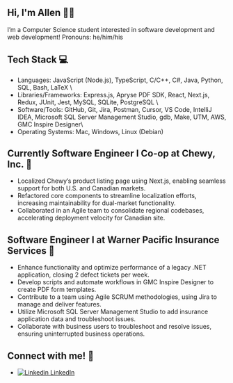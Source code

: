## Hi, I'm Allen 🧑‍💻

I’m a Computer Science student interested in software development and web development!
Pronouns: he/him/his

## Tech Stack 💻
- Languages: JavaScript (Node.js), TypeScript, C/C++, C\#, Java, Python, SQL, Bash, LaTeX \
- Libraries/Frameworks: Express.js, Apryse PDF SDK, React, Next.js, Redux, JUnit, Jest, MySQL, SQLite, PostgreSQL \
- Software/Tools: GitHub, Git, Jira, Postman, Cursor, VS Code, IntelliJ IDEA, Microsoft SQL Server Management Studio, gdb, Make, UTM, AWS, GMC Inspire Designer\
- Operating Systems: Mac, Windows, Linux (Debian)

## Currently Software Engineer I Co-op at Chewy, Inc. 💼
- Localized Chewy’s product listing page using Next.js, enabling seamless support for both U.S. and Canadian markets.
- Refactored core components to streamline localization efforts, increasing maintainability for dual-market functionality.
- Collaborated in an Agile team to consolidate regional codebases, accelerating deployment velocity for Canadian site.
  
## Software Engineer I at Warner Pacific Insurance Services 💼
- Enhance functionality and optimize performance of a legacy .NET application, closing 2 defect tickets per week.
- Develop scripts and automate workflows in GMC Inspire Designer to create PDF form templates.
- Contribute to a team using Agile SCRUM methodologies, using Jira to manage and deliver features.
- Utilize Microsoft SQL Server Management Studio to add insurance application data and troubleshoot issues.
- Collaborate with business users to troubleshoot and resolve issues, ensuring uninterrupted business operations.
  
## Connect with me! 🧩
- [![Linkedin](https://i.sstatic.net/gVE0j.png) LinkedIn](https://www.linkedin.com/in/lehrhardt3559/)
&nbsp;
